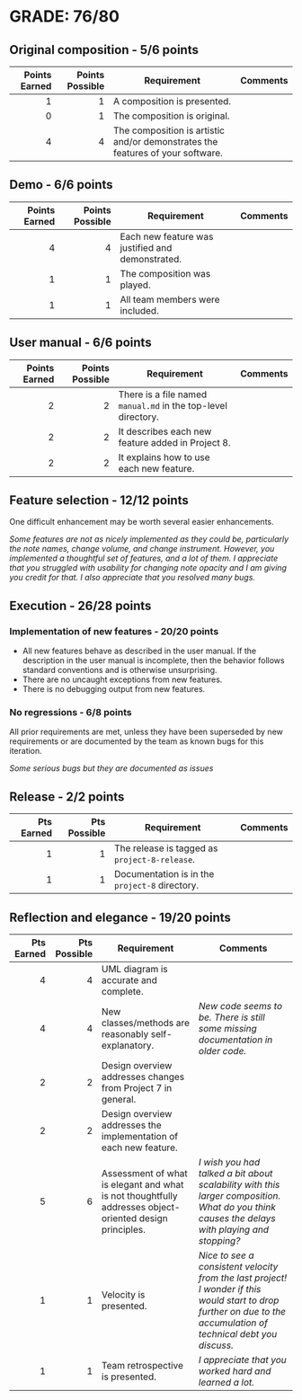 # GRADE: 76/80 

## Original composition - 5/6 points

| Points Earned | Points Possible | Requirement | Comments
|--------------:|----------------:|-------------|---------
|1|1| A composition is presented.
|0|1| The composition is original.
|4|4| The composition is artistic and/or demonstrates the features of your software.

## Demo - 6/6 points

| Points Earned | Points Possible | Requirement | Comments
|--------------:|----------------:|-------------|---------
|4|4| Each new feature was justified and demonstrated.
|1|1| The composition was played.
|1|1| All team members were included.

## User manual - 6/6 points

| Points Earned | Points Possible | Requirement | Comments
|--------------:|----------------:|-------------|---------
|2|2| There is a file named ```manual.md``` in the top-level directory.
|2|2| It describes each new feature added in Project 8.
|2|2| It explains how to use each new feature.

## Feature selection - 12/12 points

One difficult enhancement may be worth several easier enhancements.

_Some features are not as nicely implemented as they could be, particularly the note names, change volume, and change instrument. However, you implemented a thoughtful set of features, and a lot of them. I appreciate that you struggled with usability for changing note opacity and I am giving you credit for that. I also appreciate that you resolved many bugs._

## Execution -  26/28 points

### Implementation of new features - 20/20 points

* All new features behave as described in the user manual.  If the description in the user manual is incomplete, then the behavior follows standard conventions and is otherwise unsurprising.
* There are no uncaught exceptions from new features.
* There is no debugging output from new features.

### No regressions - 6/8 points

All prior requirements are met, unless they have been superseded by new requirements or are documented by the team as known bugs for this iteration.

_Some serious bugs but they are documented as issues_

## Release - 2/2 points

| Pts Earned | Pts Possible | Requirement | Comments
|-----------:|-------------:|-------------|---------
| 1 | 1 | The release is tagged as ```project-8-release```.
| 1 | 1 | Documentation is in the ```project-8``` directory.

## Reflection and elegance - 19/20 points

| Pts Earned | Pts Possible | Requirement | Comments
|-----------:|-------------:|-------------|---------
| 4 | 4 | UML diagram is accurate and complete.
| 4 | 4 | New classes/methods are reasonably self-explanatory. | _New code seems to be. There is still some missing documentation in older code._
| 2 | 2 | Design overview addresses changes from Project 7 in general.
| 2 | 2 | Design overview addresses the implementation of each new feature.
| 5 | 6 | Assessment of what is elegant and what is not thoughtfully addresses object-oriented design principles. | _I wish you had talked a bit about scalability with this larger composition. What do you think causes the delays with playing and stopping?_
| 1 | 1 | Velocity is presented. | _Nice to see a consistent velocity from the last project! I wonder if this would start to drop further on due to the accumulation of technical debt you discuss._
| 1 | 1 | Team retrospective is presented. | _I appreciate that you worked hard and learned a lot._
